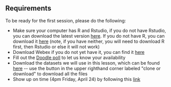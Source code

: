 ## Requirements

To be ready for the first session, please do the following:

* Make sure your computer has R and Rstudio, if you do not have Rstudio, you can download the latest version [here](https://rstudio.com/products/rstudio/download/). If you do not have R, you can download it [here](https://www.r-project.org/) (note, if you have neither, you will need to download R first, then Rstudio or else it will not work)
* Download Webex if you do not yet have it, you can find it [here](https://www.webex.com/downloads.html/)
* Fill out the [Doodle poll](https://doodle.com/poll/9gu2id23wxqwy3ip) to let us know your availability
* Download the datasets we will use in this lesson, which can be found [here](https://github.com/UNLV-R-Working-Group/Lesson_1) -- use the button in the upper righthand corner labeled "clone or download" to download all the files
* Show up on time (4pm Friday, April 24) by following this [link](https://unlv.webex.com/join/dylan.barth)

